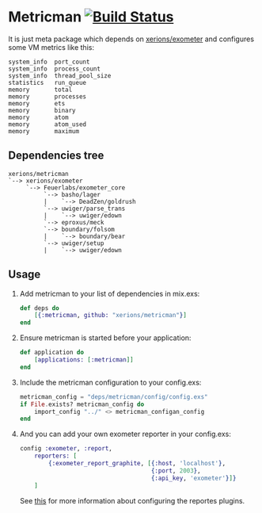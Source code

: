 # Metricman [![Build Status](https://travis-ci.org/xerions/metricman.svg?branch=master)](https://travis-ci.org/xerions/metricman)

It is just meta package which depends on [xerions/exometer](https://github.com/xerions/exometer) and configures some VM metrics like this:

    system_info  port_count
    system_info  process_count
    system_info  thread_pool_size
    statistics   run_queue
    memory       total
    memory       processes
    memory       ets
    memory       binary
    memory       atom
    memory       atom_used
    memory       maximum

## Dependencies tree

    xerions/metricman 
    `--> xerions/exometer
         `--> Feuerlabs/exometer_core
              `--> basho/lager
              |    `--> DeadZen/goldrush
              `--> uwiger/parse_trans
              |    `--> uwiger/edown
              `--> eproxus/meck
              `--> boundary/folsom
              |    `--> boundary/bear
              `--> uwiger/setup
              |    `--> uwiger/edown

## Usage

1. Add metricman to your list of dependencies in mix.exs:

    ```elixir
    def deps do
        [{:metricman, github: "xerions/metricman"}]
    end
    ```

2. Ensure metricman is started before your application:

    ```elixir
    def application do
        [applications: [:metricman]]
    end
    ```

3. Include the metricman configuration to your config.exs:

    ```elixir
    metricman_config = "deps/metricman/config/config.exs"
    if File.exists? metricman_config do
        import_config "../" <> metricman_configan_config
    end
   ```

4. And you can add your own exometer reporter in your config.exs:

    ```elixir
    config :exometer, :report,
        reporters: [
            {:exometer_report_graphite, [{:host, 'localhost'},
                                         {:port, 2003},
                                         {:api_key, 'exometer'}]}
        ]
    ```

    See [this](https://github.com/Feuerlabs/exometer/blob/master/doc/README.md#configuring-reporter-plugins) for more information about configuring the reportes plugins.
